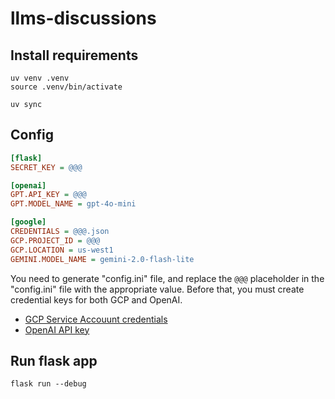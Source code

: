 # llms-discussions

## Install requirements

``` shell
uv venv .venv
source .venv/bin/activate
```

```shell
uv sync
```

## Config

```ini
[flask]
SECRET_KEY = @@@

[openai]
GPT.API_KEY = @@@
GPT.MODEL_NAME = gpt-4o-mini

[google]
CREDENTIALS = @@@.json
GCP.PROJECT_ID = @@@
GCP.LOCATION = us-west1
GEMINI.MODEL_NAME = gemini-2.0-flash-lite
```

You need to generate "config.ini" file, and replace the `@@@` placeholder in the "config.ini" file with the appropriate value. Before that, you must create credential keys for both GCP and OpenAI.
- [GCP Service Accouunt credentials](https://cloud.google.com/iam/docs/keys-create-delete)
- [OpenAI API key](https://platform.openai.com/settings/organization/api-keys)

## Run flask app

```shell
flask run --debug
```
